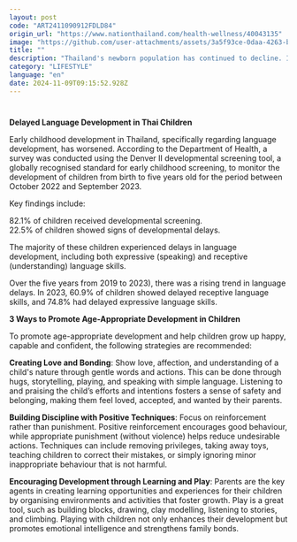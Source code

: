 ```yaml
---
layout: post
code: "ART2411090912FDLD84"
origin_url: "https://www.nationthailand.com/health-wellness/40043135"
image: "https://github.com/user-attachments/assets/3a5f93ce-0daa-4263-b5f0-f8df9483f261"
title: ""
description: "Thailand's newborn population has continued to decline. In 1983, more than 1 million children were born annually, but by 2022, this number had dropped to 502,107, and it is expected to fall below 500,000 in the coming years."
category: "LIFESTYLE"
language: "en"
date: 2024-11-09T09:15:52.928Z
---
```


# 









**Delayed Language Development in Thai Children**

Early childhood development in Thailand, specifically regarding language development, has worsened. According to the Department of Health, a survey was conducted using the Denver II developmental screening tool, a globally recognised standard for early childhood screening, to monitor the development of children from birth to five years old for the period between October 2022 and September 2023.

Key findings include:

82.1% of children received developmental screening.  
22.5% of children showed signs of developmental delays.

The majority of these children experienced delays in language development, including both expressive (speaking) and receptive (understanding) language skills.

Over the five years from 2019 to 2023), there was a rising trend in language delays. In 2023, 60.9% of children showed delayed receptive language skills, and 74.8% had delayed expressive language skills.

**3 Ways to Promote Age-Appropriate Development in Children**

To promote age-appropriate development and help children grow up happy, capable and confident, the following strategies are recommended:

**Creating Love and Bonding**: Show love, affection, and understanding of a child's nature through gentle words and actions. This can be done through hugs, storytelling, playing, and speaking with simple language. Listening to and praising the child’s efforts and intentions fosters a sense of safety and belonging, making them feel loved, accepted, and wanted by their parents.

**Building Discipline with Positive Techniques**: Focus on reinforcement rather than punishment. Positive reinforcement encourages good behaviour, while appropriate punishment (without violence) helps reduce undesirable actions. Techniques can include removing privileges, taking away toys, teaching children to correct their mistakes, or simply ignoring minor inappropriate behaviour that is not harmful.

**Encouraging Development through Learning and Play**: Parents are the key agents in creating learning opportunities and experiences for their children by organising environments and activities that foster growth. Play is a great tool, such as building blocks, drawing, clay modelling, listening to stories, and climbing. Playing with children not only enhances their development but promotes emotional intelligence and strengthens family bonds.
